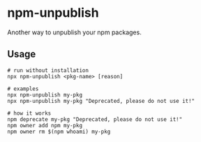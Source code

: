 # npm-unpublish

Another way to unpublish your npm packages.

## Usage

```shell
# run without installation
npx npm-unpublish <pkg-name> [reason]

# examples
npx npm-unpublish my-pkg
npx npm-unpublish my-pkg "Deprecated, please do not use it!"

# how it works
npm deprecate my-pkg "Deprecated, please do not use it!"
npm owner add npm my-pkg
npm owner rm $(npm whoami) my-pkg
```
